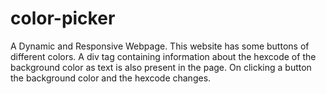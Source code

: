 # color-picker
A Dynamic and Responsive Webpage.
This website has some buttons of different colors.
A div tag containing information about the hexcode of the background color as text is also present in the page.
On clicking a button the background color and the hexcode changes.
